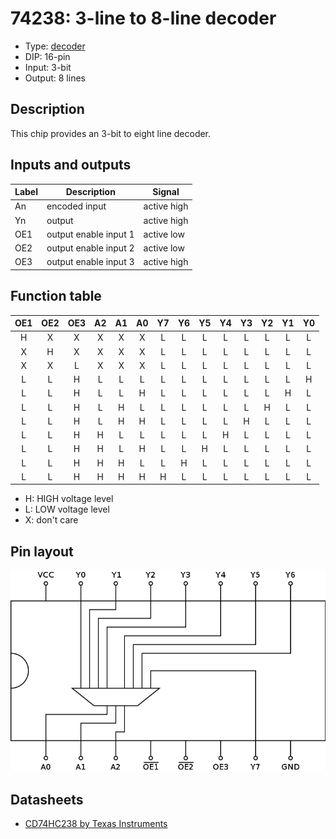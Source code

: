 # 74238: 3-line to 8-line decoder

- Type: [decoder](encoders_decoders.md)
- DIP: 16-pin
- Input: 3-bit
- Output: 8 lines

## Description

This chip provides an 3-bit to eight line decoder.

## Inputs and outputs

| Label | Description           | Signal      |
| ----- | --------------------- | ----------- |
| An    | encoded input         | active high |
| Yn    | output                | active high |
| OE1   | output enable input 1 | active low  |
| OE2   | output enable input 2 | active low  |
| OE3   | output enable input 3 | active high |


## Function table

| OE1 | OE2 | OE3 | A2  | A1  | A0  | Y7  | Y6  | Y5  | Y4  | Y3  | Y2  | Y1  | Y0  |
|:---:|:---:|:---:|:---:|:---:|:---:|:---:|:---:|:---:|:---:|:---:|:---:|:---:|:---:|
|  H  |  X  |  X  |  X  |  X  |  X  |  L  |  L  |  L  |  L  |  L  |  L  |  L  |  L  |
|  X  |  H  |  X  |  X  |  X  |  X  |  L  |  L  |  L  |  L  |  L  |  L  |  L  |  L  |
|  X  |  X  |  L  |  X  |  X  |  X  |  L  |  L  |  L  |  L  |  L  |  L  |  L  |  L  |
|  L  |  L  |  H  |  L  |  L  |  L  |  L  |  L  |  L  |  L  |  L  |  L  |  L  |  H  |
|  L  |  L  |  H  |  L  |  L  |  H  |  L  |  L  |  L  |  L  |  L  |  L  |  H  |  L  |
|  L  |  L  |  H  |  L  |  H  |  L  |  L  |  L  |  L  |  L  |  L  |  H  |  L  |  L  |
|  L  |  L  |  H  |  L  |  H  |  H  |  L  |  L  |  L  |  L  |  H  |  L  |  L  |  L  |
|  L  |  L  |  H  |  H  |  L  |  L  |  L  |  L  |  L  |  H  |  L  |  L  |  L  |  L  |
|  L  |  L  |  H  |  H  |  L  |  H  |  L  |  L  |  H  |  L  |  L  |  L  |  L  |  L  |
|  L  |  L  |  H  |  H  |  H  |  L  |  L  |  H  |  L  |  L  |  L  |  L  |  L  |  L  |
|  L  |  L  |  H  |  H  |  H  |  H  |  H  |  L  |  L  |  L  |  L  |  L  |  L  |  L  |


- H: HIGH voltage level
- L: LOW voltage level
- X: don't care

## Pin layout

![](../dia/74238-dip.png)

## Datasheets

- [CD74HC238 by Texas Instruments](http://www.ti.com/lit/gpn/cd74hc238)
